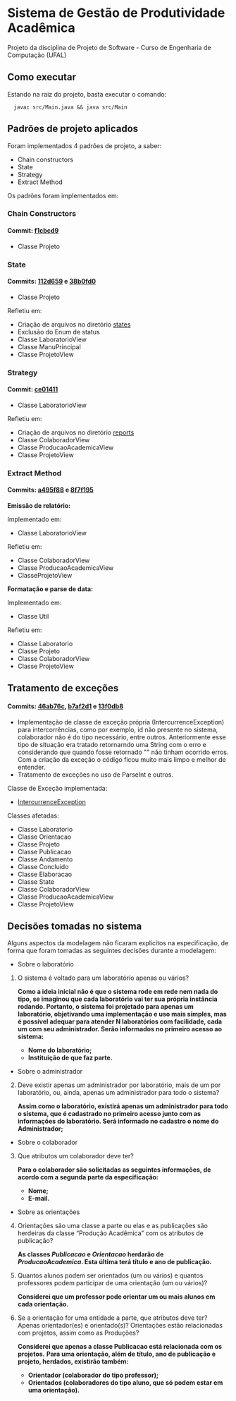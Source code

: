 
# Sistema de Gestão de Produtividade Acadêmica

Projeto da disciplina de Projeto de Software - Curso de Engenharia de Computação (UFAL)

## Como executar

Estando na raiz do projeto, basta executar o comando:

      javac src/Main.java && java src/Main

## Padrões de projeto aplicados

Foram implementados 4 padrões de projeto, a saber:

 - Chain constructors
 - State
 - Strategy
 - Extract Method

Os padrões foram implementados em:

### Chain Constructors

#### Commit: [f1cbcd9](https://github.com/jflnetobr/sistema-produtividade-refactor/commit/f1cbcd92bf0b1acfbfff82bc9fe2b2c488725c4c)

- Classe Projeto 

### State
#### Commits: [112d659](https://github.com/jflnetobr/sistema-produtividade-refactor/commit/112d659b96a0fe83a925c44de92f79100fed9e5e) e [38b0fd0](https://github.com/jflnetobr/sistema-produtividade-refactor/commit/38b0fd071207f571e1f33684a7c677f611c0993e)

- Classe Projeto 

Refletiu em:

 - Criação de arquivos no diretório [states](https://github.com/jflnetobr/sistema-produtividade-refactor/tree/main/src/model/states)
 - Exclusão do Enum de status
 - Classe LaboratorioView
 - Classe ManuPrincipal
 - Classe ProjetoView

### Strategy
#### Commit: [ce01411](https://github.com/jflnetobr/sistema-produtividade-refactor/commit/ce0141100e974cde5bd6ab929bff90cb78140ea7)

- Classe LaboratorioView

Refletiu em:

 - Criação de arquivos no diretório [reports](https://github.com/jflnetobr/sistema-produtividade-refactor/tree/main/src/view/reports)
 - Classe ColaboradorView
 - Classe ProducaoAcademicaView
 - Classe ProjetoView

### Extract Method
#### Commits: [a495f88](https://github.com/jflnetobr/sistema-produtividade-refactor/commit/a495f8883313d351d4a6d35179b0a760a674019e) e [8f7f195](https://github.com/jflnetobr/sistema-produtividade-refactor/commit/8f7f1950b0355b4e14e48ea3db0286760d6b85a3)

**Emissão de relatório:**

Implementado em:

- Classe LaboratorioView

Refletiu em:

 - Classe ColaboradorView
 - Classe ProducaoAcademicaView
 - ClasseProjetoView
 
**Formatação e parse de data:**

Implementado em:

- Classe Util 

Refletiu em:

 - Classe Laboratorio
 - Classe Projeto
 - Classe ColaboradorView
 - Classe ProjetoView

## Tratamento de exceções
#### Commits: [46ab76c](https://github.com/jflnetobr/sistema-produtividade-refactor/commit/46ab76cfced26548adc561e0294b93b8808461c8), [b7af2d1](https://github.com/jflnetobr/sistema-produtividade-refactor/commit/b7af2d1d7d6c4aeb6f60406e3458579908681f14) e [13f0db8](https://github.com/jflnetobr/sistema-produtividade-refactor/commit/13f0db839aa76092e5571db09b801156640dfe9f)

 - Implementação de classe de exceção própria (IntercurrenceException) para intercorrências, como por exemplo, id não presente no sistema, colaborador não é do tipo necessário, entre outros. Anteriormente esse tipo de situação era tratado retornarndo uma String com o erro e considerando que quando fosse retornado "" não tinham ocorrido erros. Com a criação da exceção o código ficou muito mais limpo e melhor de entender.
 - Tratamento de exceções no uso de ParseInt e outros.

Classe de Exceção implementada:
 - [IntercurrenceException](https://github.com/jflnetobr/sistema-produtividade-refactor/blob/main/src/util/IntercurrenceException.java)
 
Classes afetadas:

 - Classe Laboratorio
 - Classe Orientacao
 - Classe Projeto
 - Classe Publicacao
 - Classe Andamento
 - Classe Concluido
 - Classe Elaboracao
 - Classe State
 - Classe ColaboradorView
 - Classe ProducaoAcademicaView
 - Classe ProjetoView
 
## Decisões tomadas no sistema

Alguns aspectos da modelagem não ficaram explícitos na especificação, de forma que foram tomadas as seguintes decisões durante a modelagem:

 - Sobre o laboratório
 
 1. O sistema é voltado para um laboratório apenas ou vários?

	**Como a ideia inicial não é que o sistema rode em rede nem nada do tipo, se imaginou que cada laboratório vai ter sua própria instância rodando. Portanto, o sistema foi projetado para apenas um laboratório, objetivando uma implementação e uso mais simples, mas é possível adequar para atender N laboratórios com facilidade, cada um com seu administrador. Serão informados no primeiro acesso ao sistema:**
	- **Nome do laboratório;**
	- **Instituição de que faz parte.**

- Sobre o administrador

2. Deve existir apenas um administrador por laboratório, mais de um por laboratório, ou, ainda, apenas um administrador para todo o sistema?

	**Assim como o laboratório, existirá apenas um administrador para todo o sistema, que é cadastrado no primeiro acesso junto com as informações do laboratório. Será informado no cadastro o nome do Administrador;**

- Sobre o colaborador

3. Que atributos um colaborador deve ter?

	**Para o colaborador são solicitadas as seguintes informações, de acordo com a segunda parte da especificação:**
	- **Nome;**
	- **E-mail.**

- Sobre as orientações

4. Orientações são uma classe a parte ou elas e as publicações são herdeiras da classe “Produção Acadêmica” com os atributos de publicação?

	**As classes _Publicacao_ e _Orientacao_ herdarão de _ProducaoAcademica_. Esta última terá título e ano de publicação.**

5. Quantos alunos podem ser orientados (um ou vários) e quantos professores podem participar de uma orientação (um ou vários)?

	**Considerei que um professor pode orientar um ou mais alunos em cada orientação.**

6. Se a orientação for uma entidade a parte, que atributos deve ter? Apenas orientador(es) e orientado(s)? Orientações estão relacionadas com projetos, assim como as Produções?

	**Considerei que apenas a classe Publicacao está relacionada com os projetos.**
	**Para uma orientação, além de título, ano de publicação e projeto, herdados, existirão também:**
	
	- **Orientador (colaborador do tipo professor);**
	- **Orientados (colaboradores do tipo aluno, que só podem estar em uma orientação).**


